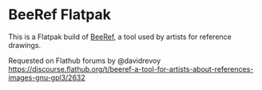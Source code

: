 # BeeRef Flatpak

This is a Flatpak build of [BeeRef](https://beeref.org), a tool used by artists for reference drawings.

Requested on Flathub forums by @davidrevoy https://discourse.flathub.org/t/beeref-a-tool-for-artists-about-references-images-gnu-gpl3/2632


